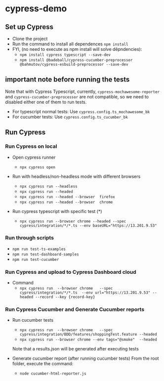# cypress-demo
## Set up Cypress 
- Clone the project
- Run the command to install all dependences
`npm install`
- FYI, (no need to execute as npm install will solve dêpndencies):
    - `npm install cypress typescript --save-dev`
    - `npm install @badeball/cypress-cucumber-preprocessor @bahmutov/cypress-esbuild-preprocessor --save-dev`

## important note before running the tests
Note that with Cypress Typescript, currently, `cypress-mochawesome-reporter` and `cypress-cucumber-preprocessor` are not compatible, so we need to disabled either one of them to run tests.

- For typescript normal tests: Use `cypress.config.ts_mochawesome_bk`
- For cucumber tests: Use `cypress.config.ts_cucumber_bk`

## Run Cypress
### Run Cypress on local
- Open cypress runner
    - `npx cypress open`

- Run with headless/non-headless mode with different browsers
    - `npx cypress run --headless`
    - `npx cypress run --headed`
    - `npx cypress run --headed --browser  firefox`
    - `npx cypress run --headed --browser  chrome`

- Run cypress typescript with specific test (*)
    - `npx cypress run --browser chrome --headed --spec cypress/integration/*/*.ts --env baseURL="https://13.201.9.53"`

### Run through scripts
- `npm run test-ts-examples`
- `npm run test-dashboard-samples`
- `npm run test-cucumber`

### Run Cypress and upload to Cypress Dashboard cloud
- Command
    - `npx cypress run  --browser chrome   --spec cypress/integration/*/*.ts  --env url="https://13.201.9.53" --headed --record --key {record-key}`

### Run Cypress Cucumber and Generate Cucumber reports
- Run cucumber tests
    - `npx cypress run  --browser chrome   --spec cypress/integration/BDD/features/shoppingTest.feature --headed`
    - `npx cypress run --browser chrome --env tags="@smoke"  --headed`
    
    Note that a results.json will be generated after executing tests

- Generate cucumber report (after running cucumber tests)
    From the root folder, execute the command: 
    - `node cucumber-html-reporter.js`
